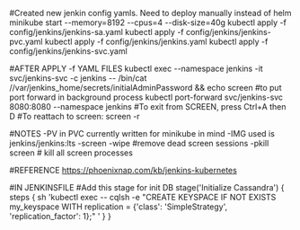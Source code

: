 
#Created new jenkin config yamls. Need to deploy manually instead of helm
minikube start --memory=8192 --cpus=4 --disk-size=40g
kubectl apply -f config/jenkins/jenkins-sa.yaml
kubectl apply -f config/jenkins/jenkins-pvc.yaml
kubectl apply -f config/jenkins/jenkins.yaml
kubectl apply -f config/jenkins/jenkins-svc.yaml

  #AFTER APPLY -f YAML FILES
    kubectl exec --namespace jenkins -it svc/jenkins-svc -c jenkins -- /bin/cat //var/jenkins_home/secrets/initialAdminPassword && echo 
    screen #to put port forward in background process
      kubectl port-forward svc/jenkins-svc 8080:8080 --namespace jenkins 
      #To exit from SCREEN, press Ctrl+A then D
      #To reattach to screen: 
        screen -r

#NOTES
-PV in PVC currently written for minikube in mind
-IMG used is jenkins/jenkins:lts
-screen -wipe #remove dead screen sessions
-pkill screen # kill all screen processes

#REFERENCE
https://phoenixnap.com/kb/jenkins-kubernetes


#IN JENKINSFILE
#Add this stage for init DB
stage('Initialize Cassandra') {
            steps {
             sh 'kubectl exec <cassandra-pod-name> -- cqlsh -e "CREATE KEYSPACE IF NOT EXISTS my_keyspace WITH replication = {'class': 'SimpleStrategy', 'replication_factor': 1};" '
             }
        }